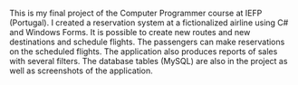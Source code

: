 This is my final project of the Computer Programmer course at IEFP (Portugal).
I created a reservation system at a fictionalized airline using C# and Windows Forms.
It is possible to create new routes and new destinations and schedule flights.
The passengers can make reservations on the scheduled flights.
The application also produces reports of sales with several filters.
The database tables (MySQL) are also in the project as well as screenshots of the application.
